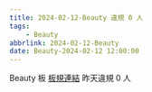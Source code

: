 ```yaml
---
title: 2024-02-12-Beauty 違規 0 人
tags:
    - Beauty
abbrlink: 2024-02-12-Beauty
date: Beauty-2024-02-12 12:00:00
---
```

Beauty 板 [板規連結](https://www.ptt.cc/bbs/Beauty/M.1630069980.A.84B.html)
昨天違規 0 人
